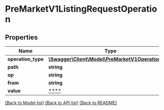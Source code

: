 # PreMarketV1ListingRequestOperation

## Properties
Name | Type | Description | Notes
------------ | ------------- | ------------- | -------------
**operation_type** | [**\Swagger\Client\Model\PreMarketV1OperationType**](PreMarketV1OperationType.md) |  | [optional] 
**path** | **string** |  | [optional] 
**op** | **string** |  | [optional] 
**from** | **string** |  | [optional] 
**value** | [****](.md) |  | [optional] 

[[Back to Model list]](../../README.md#documentation-for-models) [[Back to API list]](../../README.md#documentation-for-api-endpoints) [[Back to README]](../../README.md)

